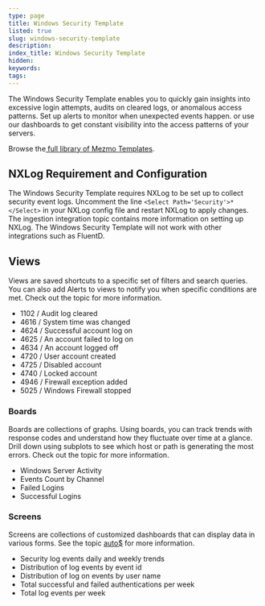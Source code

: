 ```yaml
---
type: page
title: Windows Security Template
listed: true
slug: windows-security-template
description: 
index_title: Windows Security Template
hidden: 
keywords: 
tags: 
---
```



The Windows Security Template enables you to quickly gain insights into excessive login attempts, audits on cleared logs, or anomalous access patterns. Set up alerts to monitor when unexpected events happen. or use our dashboards to get constant visibility into the access patterns of your servers.

Browse the[ full library of Mezmo Templates](https://app.mezmo.com/manage/template-library).

## NXLog Requirement and Configuration

The Windows Security Template requires NXLog to be set up to collect security event logs. Uncomment the line `<Select Path='Security'>*</Select>` in your NXLog config file and restart NXLog to apply changes. The [](/docs/nxlog-for-windows) ingestion integration topic contains more information on setting up NXLog. The Windows Security Template will not work with other integrations such as FluentD.

## Views

Views are saved shortcuts to a specific set of filters and search queries. You can also add Alerts to views to notify you when specific conditions are met. Check out the topic [](/docs/add-alerts-to-views) for more information.

- 1102 / Audit log cleared
- 4616 / System time was changed
- 4624 / Successful account log on
- 4625 / An account failed to log on
- 4634 / An account logged off
- 4720 / User account created
- 4725 / Disabled account
- 4740 / Locked account
- 4946 / Firewall exception added
- 5025 / Windows Firewall stopped

### Boards

Boards are collections of graphs. Using boards, you can track trends with response codes and understand how they fluctuate over time at a glance. Drill down using subplots to see which host or path is generating the most errors. Check out the topic [](/docs/visualize-log-data-with-graphs) for more information.

- Windows Server Activity
- Events Count by Channel
- Failed Logins
- Successful Logins

### Screens

Screens are collections of customized dashboards that can display data in various forms. See the topic [auto$](/docs/use-screens-and-widgets-to-monitor-log-data) for more information.

- Security log events daily and weekly trends
- Distribution of log events by event id
- Distribution of log on events by user name
- Total successful and failed authentications per week
- Total log events per week